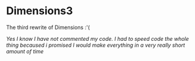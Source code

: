 # Dimensions3
 The third rewrite of Dimensions :'(
 
_Yes I know I have not commented my code. I had to speed code the whole thing becaused i promised I would make everything in a very really short amount of time_

